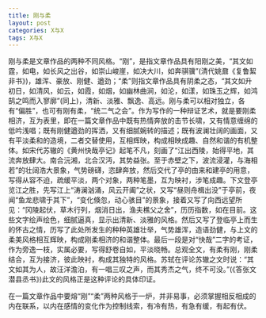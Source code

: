 ```yaml
---
title: 刚与柔
layout: post
categories: X与X
tags: X与X
---
```


刚与柔是文章作品的两种不同风格。“刚”，是指文章作品具有阳刚之美，“其文如霆，如电，如长风之出谷，如崇山峻崖，如决大川，如奔骐骥”(清代姚鼐《复鲁絜非书》)，雄浑、豪放、刚健、遒劲；“柔”则指文章作品具有阴柔之态，“其文如升初日，如清风，如云，如霞，如烟，如幽林曲涧，如沦，如漾，如珠玉之辉，如鸿鹄之鸣而入寥廓”(同上)，清新、淡雅、飘逸、高远。刚与柔可以相对独立，各有“偏胜”，也可有刚有柔，“统二气之会”。作为写作的一种辩证艺术，就是要刚柔相济，互为表里，即在一篇文章作品中既有热情奔放的击节长啸，又有情意缠绵的低吟浅唱；既有刚健遒劲的挥洒，又有细腻婉转的描述；既有波澜壮阔的画面，又有平淡柔和的造境，二者交替使用，互相辉映，构成相映成趣、自然和谐的有机整体。如宋代苏辙的《黄州快哉亭记》起笔不凡，刻画了“江出西陵，始得平地，其流奔放肆大。南合沅湘，北合汉沔，其势益张。至于赤壁之下，波流浸灌，与海相若”的壮阔浩大景象，气势磅礴，恣肆奔放，然后交代了亭的由来和建亭的用意，写得从容不迫，疏缓平淡，两个对象，两种笔墨，互为映衬，涉笔成趣。下文登亭览江之胜，先写江上“涛澜汹涌，风云开阖”之状，又写“昼则舟楫出没”于亭前，夜闻“鱼龙悲啸于其下”，“变化倏忽，动心骇目”的景象，接着又写了向西远望所见：“冈陵起伏，草木行列，烟消日出，渔夫樵父之舍”，历历指数，如在目前。这些文字绘声绘色，细腻逼真，显示出清新、淡雅的风格。然后又写了登临亭上而生的怀古之情，历写了此处所发生的种种英雄壮举，气势雄浑，造语劲健，与上文的柔美风格相互辉映，构成刚柔相济的和谐整体。最后一段是对“快哉”二字的考证，作为旁逸一枝，实属必要，写得舒卷自如，平淡晓畅。总观全文，有柔有刚，刚柔结合，互为接济，彼此映衬，构成其独特的风格。苏轼在评论苏辙之文时说：“其文如其为人，故汪洋澹泊，有一唱三叹之声，而其秀杰之气，终不可没。”(《答张文潜县丞书》)此文的风格正是这种评论的具体印证。

在一篇文章作品中要熔“刚”“柔”两种风格于一炉，并非易事，必须掌握相反相成的内在联系，以内在感情的变化作为控制线索，有冷有热，有急有缓，有起有伏。 